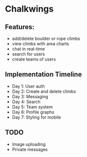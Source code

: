 # Chalkwings

## Features:
- add/delete boulder or rope climbs
- view climbs with area charts
- chat in real-time
- search for users
- create teams of users

## Implementation Timeline
- Day 1: User auth
- Day 2: Create and delete climbs
- Day 3: Messaging
- Day 4: Search 
- Day 5: Team system
- Day 6: Profile graphs
- Day 7: Styling for mobile

## TODO
- Image uploading
- Private messages